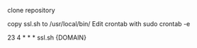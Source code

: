 clone repository

copy ssl.sh to /usr/local/bin/
Edit crontab with sudo crontab -e

23 4 * * * ssl.sh {DOMAIN}
